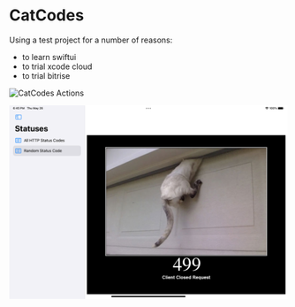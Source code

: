 # CatCodes

Using a test project for a number of reasons:

- to learn swiftui
- to trial xcode cloud
- to trial bitrise

![CatCodes Actions](https://api.meercode.io/badge/adrenalinehit's%20Workspace/CatCodes?type=ci-success-rate&branch=main&token=YRZzovnEd0U0rnJXawDoPCyZY31jFibU&lastDay=14)

![preview](preview.png)
